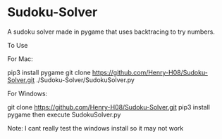 # Sudoku-Solver
A sudoku solver made in pygame that uses backtracing to try numbers.


To Use

For Mac:

pip3 install pygame
git clone https://github.com/Henry-H08/Sudoku-Solver.git
./Sudoku-Solver/SudokuSolver.py

For Windows:

git clone https://github.com/Henry-H08/Sudoku-Solver.git
pip3 install pygame
then execute SudokuSolver.py

Note: I cant really test the windows install so it may not work
